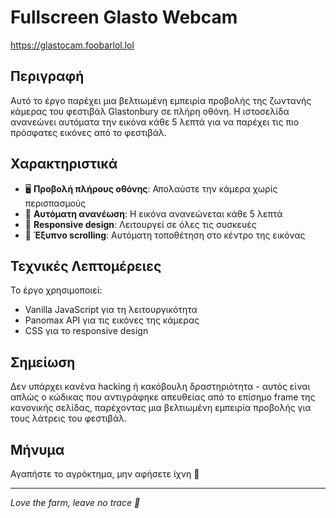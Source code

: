 # Fullscreen Glasto Webcam

https://glastocam.foobarlol.lol

## Περιγραφή

Αυτό το έργο παρέχει μια βελτιωμένη εμπειρία προβολής της ζωντανής κάμερας του φεστιβάλ Glastonbury σε πλήρη οθόνη. Η ιστοσελίδα ανανεώνει αυτόματα την εικόνα κάθε 5 λεπτά για να παρέχει τις πιο πρόσφατες εικόνες από το φεστιβάλ.

## Χαρακτηριστικά

- 🖥️ **Προβολή πλήρους οθόνης**: Απολαύστε την κάμερα χωρίς περισπασμούς
- 🔄 **Αυτόματη ανανέωση**: Η εικόνα ανανεώνεται κάθε 5 λεπτά
- 📱 **Responsive design**: Λειτουργεί σε όλες τις συσκευές
- 🎯 **Έξυπνο scrolling**: Αυτόματη τοποθέτηση στο κέντρο της εικόνας

## Τεχνικές Λεπτομέρειες

Το έργο χρησιμοποιεί:
- Vanilla JavaScript για τη λειτουργικότητα
- Panomax API για τις εικόνες της κάμερας
- CSS για το responsive design

## Σημείωση

Δεν υπάρχει κανένα hacking ή κακόβουλη δραστηριότητα - αυτός είναι απλώς ο κώδικας που αντιγράφηκε απευθείας από το επίσημο frame της κανονικής σελίδας, παρέχοντας μια βελτιωμένη εμπειρία προβολής για τους λάτρεις του φεστιβάλ.

## Μήνυμα

Αγαπήστε το αγρόκτημα, μην αφήσετε ίχνη 💚

---

*Love the farm, leave no trace 💚*

